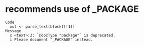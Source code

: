 # recommends use of _PACKAGE

    Code
      out <- parse_text(block)[[1]]
    Message
      x <text>:3: `@docType "package"` is deprecated.
      i Please document "_PACKAGE" instead.

